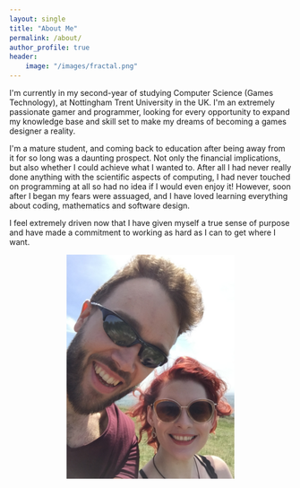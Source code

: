 ```yaml
---
layout: single
title: "About Me"
permalink: /about/
author_profile: true
header:
    image: "/images/fractal.png"
---
```


I'm currently in my second-year of studying Computer Science (Games Technology), at Nottingham Trent University in the UK. I'm an extremely passionate gamer and programmer, looking for every opportunity to expand my knowledge base and skill set to make my dreams of becoming a games designer a reality.

I'm a mature student, and coming back to education after being away from it for so long was a daunting prospect. Not only the financial implications, but also whether I could achieve what I wanted to. After all I had never really done anything with the scientific aspects of computing, I had never touched on programming at all so had no idea if I would even enjoy it! However, soon after I began my fears were assuaged, and I have loved learning everything about coding, mathematics and software design.

I feel extremely driven now that I have given myself a true sense of purpose and have made a commitment to working as hard as I can to get where I want.

<img src= "https://github.com/Sir-Benj/Portfolio/blob/master/images/aboutpic.png?raw=true" alt = "Happy Happy" class = "center" style = "display: block; margin-left: auto; margin-right: auto;">